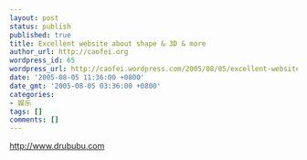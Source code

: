 ```yaml
---
layout: post
status: publish
published: true
title: Excellent website about shape & 3D & more
author_url: http://caofei.org
wordpress_id: 65
wordpress_url: http://caofei.wordpress.com/2005/08/05/excellent-website-about-shape-3d-more
date: '2005-08-05 11:36:00 +0800'
date_gmt: '2005-08-05 03:36:00 +0800'
categories:
- 娱乐
tags: []
comments: []
---
```

<div id="msgcns!66CD003054696B87!377" class="bvMsg">
<div><a href="http://www.drububu.com">http://www.drububu.com</a></div>
</div>
